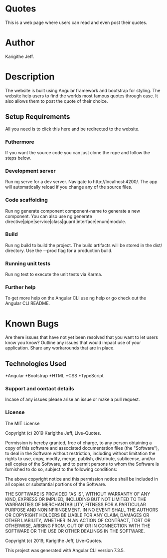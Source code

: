 # Quotes
This is a web page where users can read and even post their quotes.

# Author
Karigithe Jeff.

# Description
The website is built using Angular framework and bootstrap for styling. The website help users to find the worlds most famous quotes through ease. It also allows them to post the quote of their choice.

## Setup Requirements
All you need is to click this here and be redirected to the website.

### Futhermore
If you want the source code you can just clone the rope and follow the steps below.

### Development server
Run ng serve for a dev server. Navigate to http://localhost:4200/. The app will automatically reload if you change any of the source files.

### Code scaffolding
Run ng generate component component-name to generate a new component. You can also use ng generate directive|pipe|service|class|guard|interface|enum|module.

### Build
Run ng build to build the project. The build artifacts will be stored in the dist/ directory. Use the --prod flag for a production build.

### Running unit tests
Run ng test to execute the unit tests via Karma.

### Further help
To get more help on the Angular CLI use ng help or go check out the Angular CLI README.

# Known Bugs
Are there issues that have not yet been resolved that you want to let users know you know? Outline any issues that would impact use of your application. Share any workarounds that are in place.

## Technologies Used
*Angular *Bootstrap *HTML *CSS *TypeScript

### Support and contact details
Incase of any issues please arise an issue or make a pull request.

### License
The MIT License

Copyright (c) 2019 Karigithe Jeff, Live-Quotes.

Permission is hereby granted, free of charge, to any person obtaining a copy of this software and associated documentation files (the "Software"), to deal in the Software without restriction, including without limitation the rights to use, copy, modify, merge, publish, distribute, sublicense, and/or sell copies of the Software, and to permit persons to whom the Software is furnished to do so, subject to the following conditions:

The above copyright notice and this permission notice shall be included in all copies or substantial portions of the Software.

THE SOFTWARE IS PROVIDED "AS IS", WITHOUT WARRANTY OF ANY KIND, EXPRESS OR IMPLIED, INCLUDING BUT NOT LIMITED TO THE WARRANTIES OF MERCHANTABILITY, FITNESS FOR A PARTICULAR PURPOSE AND NONINFRINGEMENT. IN NO EVENT SHALL THE AUTHORS OR COPYRIGHT HOLDERS BE LIABLE FOR ANY CLAIM, DAMAGES OR OTHER LIABILITY, WHETHER IN AN ACTION OF CONTRACT, TORT OR OTHERWISE, ARISING FROM, OUT OF OR IN CONNECTION WITH THE SOFTWARE OR THE USE OR OTHER DEALINGS IN THE SOFTWARE.

Copyright (c) 2019, Karigithe Jeff, Live-Quotes.

This project was generated with Angular CLI version 7.3.5.